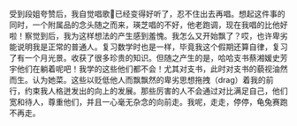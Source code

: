 受到段姐夸赞后，我自觉唱歌🎤已经变得好听了，忍不住出去再唱。想起这件事的同时，一个附属品的念头随之而来，瑛芝唱的不好，他老跑调，现在我唱的比他好啦！察觉到后，我为这样想法的产生感到羞愧。我怎么又开始飘了？哎，也许卑劣能说明我是正常的普通人。复习数学时也是一样，毕竟我这个假期还算自律，复习了有一个月光景。收获了很多珍贵的知识。但随之产生的是，哈哈支书蔡湘媛史芳宇他们在躺着呢吧！我学的这些他们都不会！尤其对支书，此时对支书的藐视油然而生。认为她菜。这些以贬低他人而飘飘然的卑劣思想拖拽（drag）着我的前行，约束我人格迸发出的向上的发展。那些厉害的人不会通过对比满足自己，他们宽和待人，尊重他们，并且一心毫无杂念的向前走。我呢，走走，停停，龟兔赛跑不再走。